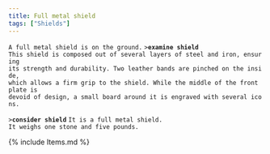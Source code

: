 ```yaml
---
title: Full metal shield
tags: ["Shields"]
---
```

`A full metal shield is on the ground.`
`>`**`examine shield`**
`This shield is composed out of several layers of steel and iron, ensuring`
`its strength and durability. Two leather bands are pinched on the inside,`
`which allows a firm grip to the shield. While the middle of the front plate is`
`devoid of design, a small board around it is engraved with several icons.`

`>`**`consider shield`**
`It is a full metal shield.`
`It weighs one stone and five pounds.`

{% include Items.md %}
